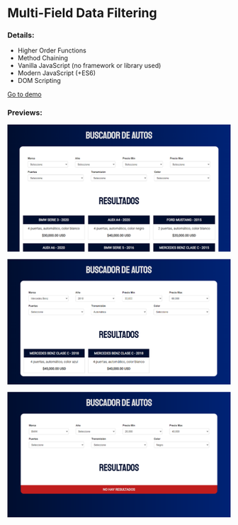 # Multi-Field Data Filtering

### Details:

- Higher Order Functions
- Method Chaining
- Vanilla JavaScript (no framework or library used)
- Modern JavaScript (+ES6)
- DOM Scripting

[Go to demo](https://multi-field-data-filtering.netlify.app/)

### Previews:

![preview](./img/preview.png)

![preview](./img/preview-2.png)

![preview](./img/preview-3.png)
